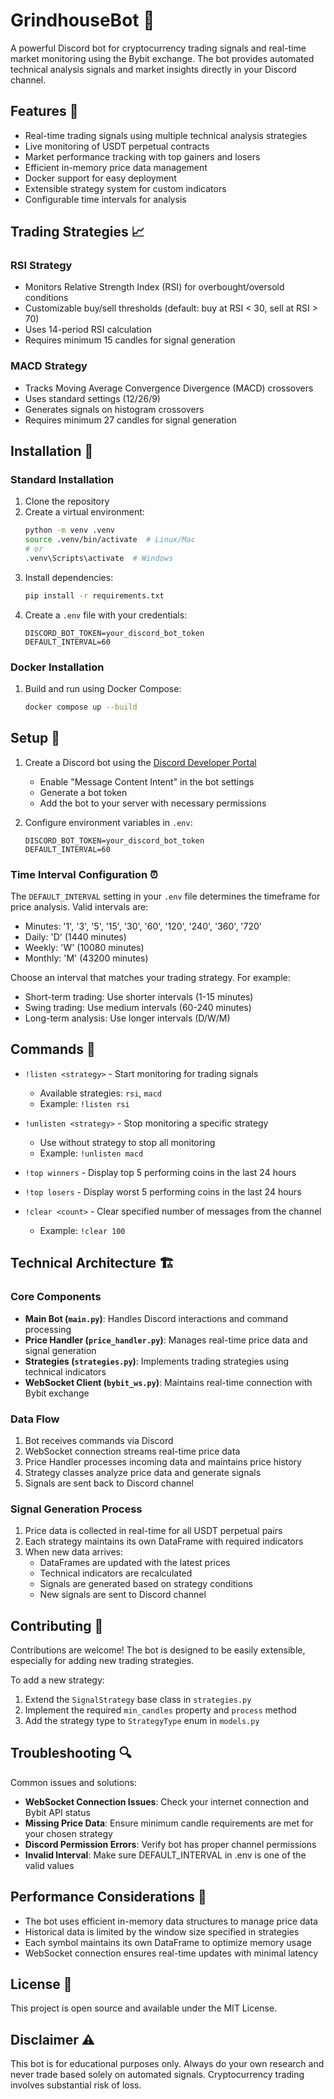 # GrindhouseBot 🤖

A powerful Discord bot for cryptocurrency trading signals and real-time market monitoring using the Bybit exchange. The bot provides automated technical analysis signals and market insights directly in your Discord channel.

## Features 🌟

- Real-time trading signals using multiple technical analysis strategies
- Live monitoring of USDT perpetual contracts
- Market performance tracking with top gainers and losers
- Efficient in-memory price data management
- Docker support for easy deployment
- Extensible strategy system for custom indicators
- Configurable time intervals for analysis

## Trading Strategies 📈

### RSI Strategy
- Monitors Relative Strength Index (RSI) for overbought/oversold conditions
- Customizable buy/sell thresholds (default: buy at RSI < 30, sell at RSI > 70)
- Uses 14-period RSI calculation
- Requires minimum 15 candles for signal generation

### MACD Strategy
- Tracks Moving Average Convergence Divergence (MACD) crossovers
- Uses standard settings (12/26/9)
- Generates signals on histogram crossovers
- Requires minimum 27 candles for signal generation

## Installation 🚀

### Standard Installation
1. Clone the repository
2. Create a virtual environment:
   ```bash
   python -m venv .venv
   source .venv/bin/activate  # Linux/Mac
   # or
   .venv\Scripts\activate  # Windows
   ```
3. Install dependencies:
   ```bash
   pip install -r requirements.txt
   ```
4. Create a `.env` file with your credentials:
   ```
   DISCORD_BOT_TOKEN=your_discord_bot_token
   DEFAULT_INTERVAL=60
   ```

### Docker Installation
1. Build and run using Docker Compose:
   ```bash
   docker compose up --build
   ```

## Setup 🔧

1. Create a Discord bot using the [Discord Developer Portal](https://discord.com/developers/applications)
   - Enable "Message Content Intent" in the bot settings
   - Generate a bot token
   - Add the bot to your server with necessary permissions

2. Configure environment variables in `.env`:
   ```
   DISCORD_BOT_TOKEN=your_discord_bot_token
   DEFAULT_INTERVAL=60
   ```

### Time Interval Configuration ⏰

The `DEFAULT_INTERVAL` setting in your `.env` file determines the timeframe for price analysis. Valid intervals are:

- Minutes: '1', '3', '5', '15', '30', '60', '120', '240', '360', '720'
- Daily: 'D' (1440 minutes)
- Weekly: 'W' (10080 minutes)
- Monthly: 'M' (43200 minutes)

Choose an interval that matches your trading strategy. For example:
- Short-term trading: Use shorter intervals (1-15 minutes)
- Swing trading: Use medium intervals (60-240 minutes)
- Long-term analysis: Use longer intervals (D/W/M)

## Commands 💬

- `!listen <strategy>` - Start monitoring for trading signals
  - Available strategies: `rsi`, `macd`
  - Example: `!listen rsi`

- `!unlisten <strategy>` - Stop monitoring a specific strategy
  - Use without strategy to stop all monitoring
  - Example: `!unlisten macd`

- `!top winners` - Display top 5 performing coins in the last 24 hours

- `!top losers` - Display worst 5 performing coins in the last 24 hours

- `!clear <count>` - Clear specified number of messages from the channel
  - Example: `!clear 100`

## Technical Architecture 🏗️

### Core Components

- **Main Bot (`main.py`)**: Handles Discord interactions and command processing
- **Price Handler (`price_handler.py`)**: Manages real-time price data and signal generation
- **Strategies (`strategies.py`)**: Implements trading strategies using technical indicators
- **WebSocket Client (`bybit_ws.py`)**: Maintains real-time connection with Bybit exchange

### Data Flow

1. Bot receives commands via Discord
2. WebSocket connection streams real-time price data
3. Price Handler processes incoming data and maintains price history
4. Strategy classes analyze price data and generate signals
5. Signals are sent back to Discord channel

### Signal Generation Process

1. Price data is collected in real-time for all USDT perpetual pairs
2. Each strategy maintains its own DataFrame with required indicators
3. When new data arrives:
   - DataFrames are updated with the latest prices
   - Technical indicators are recalculated
   - Signals are generated based on strategy conditions
   - New signals are sent to Discord channel

## Contributing 🤝

Contributions are welcome! The bot is designed to be easily extensible, especially for adding new trading strategies.

To add a new strategy:
1. Extend the `SignalStrategy` base class in `strategies.py`
2. Implement the required `min_candles` property and `process` method
3. Add the strategy type to `StrategyType` enum in `models.py`

## Troubleshooting 🔍

Common issues and solutions:

- **WebSocket Connection Issues**: Check your internet connection and Bybit API status
- **Missing Price Data**: Ensure minimum candle requirements are met for your chosen strategy
- **Discord Permission Errors**: Verify bot has proper channel permissions
- **Invalid Interval**: Make sure DEFAULT_INTERVAL in .env is one of the valid values

## Performance Considerations 🚀

- The bot uses efficient in-memory data structures to manage price data
- Historical data is limited by the window size specified in strategies
- Each symbol maintains its own DataFrame to optimize memory usage
- WebSocket connection ensures real-time updates with minimal latency

## License 📄

This project is open source and available under the MIT License.

## Disclaimer ⚠️

This bot is for educational purposes only. Always do your own research and never trade based solely on automated signals. Cryptocurrency trading involves substantial risk of loss.
